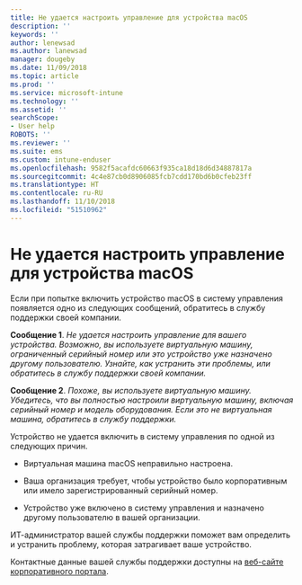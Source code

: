 ```yaml
---
title: Не удается настроить управление для устройства macOS
description: ''
keywords: ''
author: lenewsad
ms.author: lanewsad
manager: dougeby
ms.date: 11/09/2018
ms.topic: article
ms.prod: ''
ms.service: microsoft-intune
ms.technology: ''
ms.assetid: ''
searchScope:
- User help
ROBOTS: ''
ms.reviewer: ''
ms.suite: ems
ms.custom: intune-enduser
ms.openlocfilehash: 9582f5acafdc60663f935ca18d18d6d34887817a
ms.sourcegitcommit: 4c4e87cb0d8906085fcb7cdd170bd6b0cfeb23ff
ms.translationtype: HT
ms.contentlocale: ru-RU
ms.lasthandoff: 11/10/2018
ms.locfileid: "51510962"
---
```

# <a name="unable-to-get-macos-device-managed"></a>Не удается настроить управление для устройства macOS

Если при попытке включить устройство macOS в систему управления появляется одно из следующих сообщений, обратитесь в службу поддержки своей компании.

**Сообщение 1**. *Не удается настроить управление для вашего устройства. Возможно, вы используете виртуальную машину, ограниченный серийный номер или это устройство уже назначено другому пользователю. Узнайте, как устранить эти проблемы, или обратитесь в службу поддержки своей компании.*

**Сообщение 2**. *Похоже, вы используете виртуальную машину. Убедитесь, что вы полностью настроили виртуальную машину, включая серийный номер и модель оборудования. Если это не виртуальная машина, обратитесь в службу поддержки.*  

Устройство не удается включить в систему управления по одной из следующих причин. 

* Виртуальная машина macOS неправильно настроена.   

* Ваша организация требует, чтобы устройство было корпоративным или имело зарегистрированный серийный номер.   

* Устройство уже включено в систему управления и назначено другому пользователю в вашей организации.  

ИТ-администратор вашей службы поддержки поможет вам определить и устранить проблему, которая затрагивает ваше устройство.  

Контактные данные вашей службы поддержки доступны на [веб-сайте корпоративного портала](https://go.microsoft.com/fwlink/?linkid=2010980).
